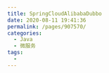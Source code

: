 ```yaml
---
title: SpringCloudAlibabaDubbo
date: 2020-08-11 19:41:36
permalink: /pages/907570/
categories: 
  - Java
  - 微服务
tags: 
  - 
---
```

